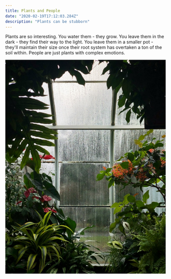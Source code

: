 ```yaml
---
title: Plants and People
date: "2020-02-19T17:12:03.284Z"
description: "Plants can be stubborn"
---
```


Plants are so interesting. You water them - they grow. You leave them in the dark - they find their way to the light. You leave them in a smaller pot - they'll maintain their size once their root system has overtaken a ton of the soil within. People are just plants with complex emotions.

![Valley](./plants.jpg)

